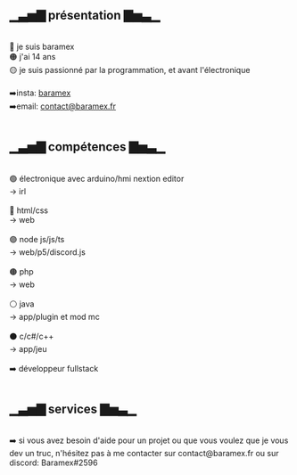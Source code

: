 <h2>▁▃▅▇ présentation ▇▅▃▁</h2><br/>
🔴 je suis baramex<br/>
🟠 j'ai 14 ans<br/>
🟡 je suis passionné par la programmation, et avant l'électronique<br/><br/>
➡️insta: <a href="https://www.instagram.com/baramex/" target="BLANK">baramex</a><br/>
➡️email: <a href="mailto:contact@baramex.fr">contact@baramex.fr</a><br/><br/>
<h2>▁▃▅▇ compétences ▇▅▃▁</h2><br/>
🟢 électronique avec arduino/hmi nextion editor<br/>
-> irl<br/><br/>
🔵 html/css<br/>
-> web<br/><br/>
🟣 node js/js/ts<br/>
-> web/p5/discord.js<br/><br/>
🟤 php<br/>
-> web<br/><br/>
⚪ java<br/>
-> app/plugin et mod mc<br/><br/>
⚫ c/c#/c++<br/>
-> app/jeu<br/><br/>
➡️ développeur fullstack<br/><br/>
<h2>▁▃▅▇ services ▇▅▃▁</h2><br/>
➡️ si vous avez besoin d'aide pour un projet ou que vous voulez que je vous dev un truc, n'hésitez pas à me contacter sur contact@baramex.fr ou sur discord: Baramex#2596
